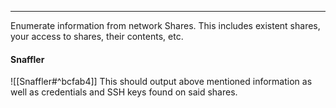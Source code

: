 -- -
Enumerate information from network Shares. This includes existent shares, your access to shares, their contents, etc. 
#### Snaffler
![[Snaffler#^bcfab4]]
This should output above mentioned information as well as credentials and SSH keys found on said shares. 